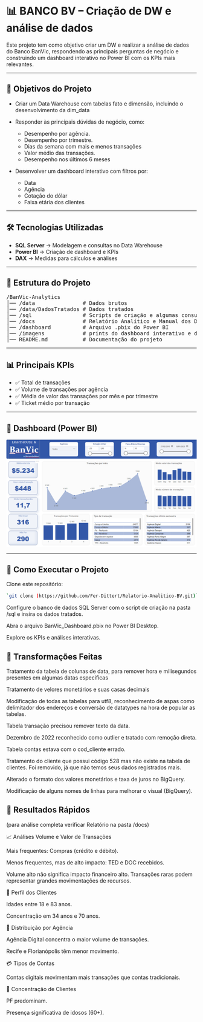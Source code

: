 # 📊 BANCO BV – Criação de DW e análise de dados

Este projeto tem como objetivo criar um DW e realizar a análise de dados do Banco BanVic, respondendo as principais perguntas de negócio e construindo um dashboard interativo no Power BI com os KPIs mais relevantes.

---

## 📌 Objetivos do Projeto

- Criar um Data Warehouse com tabelas fato e dimensão, incluindo o desenvolvimento da dim_data
- Responder às principais dúvidas de negócio, como:  
  - Desempenho por agência.  
  - Desempenho por trimestre.
  - Dias da semana com mais e menos transações 
  - Valor médio das transações.  
  - Desempenho nos últimos 6 meses

- Desenvolver um dashboard interativo com filtros por:  
  - Data  
  - Agência  
  - Cotação do dólar  
  - Faixa etária dos clientes  

---

## 🛠️ Tecnologias Utilizadas

- **SQL Server** → Modelagem e consultas no Data Warehouse  
- **Power BI** → Criação de dashboard e KPIs  
- **DAX** → Medidas para cálculos e análises  

---

## 📂 Estrutura do Projeto


<pre>
/BanVic-Analytics
│── /data               # Dados brutos
│── /data/DadosTratados # Dados tratados
│── /sql                # Scripts de criação e algumas consultas
│── /docs               # Relatório Analítico e Manual dos Dados
│── /dashboard          # Arquivo .pbix do Power BI
│── /imagens            # prints do dashboard interativo e de consultas no banco
│── README.md           # Documentação do projeto
</pre>





---

## 📊 Principais KPIs

- ✅ Total de transações  
- ✅ Volume de transações por agência
- ✅ Média de valor das transações por mês e por trimestre  
- ✅ Ticket médio por transação


---

## 📸 Dashboard (Power BI)

<img src="BanVic-Analytics/Imagens/banvic dashboard 1.png" alt="Dashboard" width="600"/>  
 


---

## 🚀 Como Executar o Projeto

Clone este repositório:

```bash
`git clone (https://github.com/Fer-Dittert/Relatorio-Analitico-BV.git)`

```

Configure o banco de dados SQL Server com o script de criação na pasta /sql e insira os dados tratados.

Abra o arquivo BanVic_Dashboard.pbix no Power BI Desktop.

Explore os KPIs e análises interativas.


## 📌 Transformações Feitas

Tratamento da tabela de colunas de data, para remover hora e milisegundos presentes em algumas datas especificas

Tratamento de velores monetários e suas casas decimais 

Modificação de todas as tabelas para utf8, reconhecimento de aspas como delimitador dos endereços e conversão de datatypes na hora de popular as tabelas.

Tabela transação precisou remover texto da data.

Dezembro de 2022 reconhecido como outlier e tratado com remoção direta.

Tabela contas estava com o cod_cliente errado.

Tratamento do cliente que possui código 528 mas não existe na tabela de clientes. Foi removido, já que não temos seus dados registrados mais.

Alterado o formato dos valores monetários e taxa de juros no BigQuery.

Modificação de alguns nomes de linhas para melhorar o visual (BigQuery).



## 📌 Resultados Rápidos

(para análise completa verificar Relatório na pasta /docs)

📈 Análises Volume e Valor de Transações

Mais frequentes: Compras (crédito e débito).

Menos frequentes, mas de alto impacto: TED e DOC recebidos.

Volume alto não significa impacto financeiro alto. Transações raras podem representar grandes movimentações de recursos.


👥 Perfil dos Clientes

Idades entre 18 e 83 anos.

Concentração em 34 anos e 70 anos.


🏦 Distribuição por Agência

Agência Digital concentra o maior volume de transações.

Recife e Florianópolis têm menor movimento.


💳 Tipos de Contas

Contas digitais movimentam mais transações que contas tradicionais.


👤 Concentração de Clientes

PF predominam.

Presença significativa de idosos (60+).









